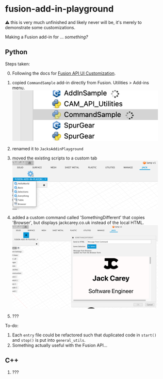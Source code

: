 # fusion-add-in-playground

⚠️ this is very much unfinished and likely never will be, it's merely to demonstrate some customizations. 

Making a Fusion add-in for ... _something?_

## Python

Steps taken:

0. Following the docs for [Fusion API UI Customization](https://help.autodesk.com/view/fusion360/ENU/?guid=GUID-F31C76F0-8C74-4343-904C-68FDA9BB8B4C).

1. copied `CommandSample` add-in directly from Fusion. Utilities > Add-ins menu. ![CommandSample in the UI](docs/CommandSampleSelection.png)
2. renamed it to `JacksAddinPlayground`
3. moved the existing scripts to a custom tab ![custom tab](docs/custom%20toolbar%20tab.png)
4. added a custom command called 'SomethingDifferent' that copies 'Browser', but displays jackcarey.co.uk instead of the local HTML. ![external content](docs/external%20HTML%20content.png)
5. ???

To-do: 

1. Each `entry` file could be refactored such that duplicated code in `start()` and `stop()` is put into `general_utils`.
2. Something actually useful with the Fusion API...

## C++

1. ???
